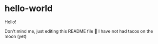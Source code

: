 # hello-world

Hello!

Don't mind me, just editing this README file 🤗
I have not had tacos on the moon (yet)
